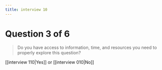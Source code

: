 ```yaml
---
title: interview 10
---
```

# Question 3 of 6
> Do you have access to information, time, and resources you need to properly explore this question?

[[interview 110|Yes]] or [[interview 010|No]] 